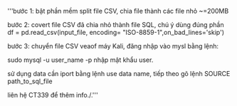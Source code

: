 '''bước 1:
	bật phần mềm split file CSV, chia file thành các file nhỏ ~=200MB
 
bước 2:
	covert file CSV đã chia nhỏ thành file SQL, chú ý dùng đúng phần  df = pd.read_csv(input_file, encoding= "ISO-8859-1",on_bad_lines='skip')
 
bước 3:
	chuyển file CSV veaof máy Kali, đăng nhập vào mysl bằng lệnh:
 
sudo mysql -u user_name -p
nhập mật khẩu user.

sử dụng data cần iport bằng lệnh use data name, tiếp theo gõ lệnh  SOURCE path_to_sql_file

liên hệ CT339 để thêm info./.'''
